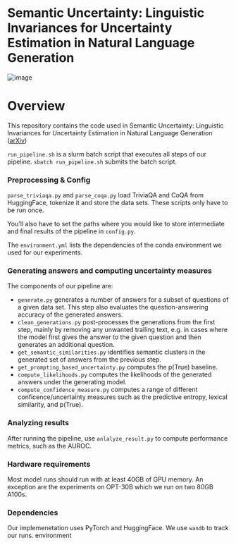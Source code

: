 # Semantic Uncertainty: Linguistic Invariances for Uncertainty Estimation in Natural Language Generation

![image](https://user-images.githubusercontent.com/9898136/223775961-7f9525fc-9674-4bf4-b15f-d49487daddca.png)


# Overview

This repository contains the code used in Semantic Uncertainty: Linguistic Invariances for Uncertainty Estimation in Natural Language Generation ([arXiv](https://arxiv.org/abs/2302.09664))

`run_pipeline.sh` is a slurm batch script that executes all steps of our pipeline.   `sbatch run_pipeline.sh` submits the batch script.

### Preprocessing & Config

`parse_triviaqa.py` and `parse_coqa.py`  load TriviaQA and CoQA from HuggingFace, tokenize it and store the data sets. These scripts only have to be run once. 

You'll also have to set the paths where you would like to store intermediate and final results of the pipeline in `config.py`.

The `environment.yml` lists the dependencies of the conda environment we used for our experiments.

### Generating answers and computing uncertainty measures

The components of our pipeline are:

* `generate.py` generates a number of answers for a subset of questions of a given data set. This step also evaluates the question-answering accuracy of the generated answers.
* `clean_generations.py` post-processes the generations from the first step, mainly by removing any unwanted trailing text, e.g. in cases where the model first gives the answer to the given question and then generates an additional question.
* `get_semantic_similarities.py` identifies semantic clusters in the generated set of answers from the previous step.
* `get_prompting_based_uncertainty.py` computes the p(True) baseline.
* `compute_likelihoods.py` computes the likelihoods of the generated answers under the generating model.
* `compute_confidence_measure.py` computes a range of different conficence/uncertainty measures such as the predictive entropy, lexical similarity, and p(True).

### Analyzing results

After running the pipeline, use `anlalyze_result.py` to compute performance metrics, such as the AUROC.

### Hardware requirements

Most model runs should run with at least 40GB of GPU memory. An exception are the experiments on OPT-30B which we run on two 80GB A100s.

### Dependencies

Our implemenetation uses PyTorch and HuggingFace. We use `wandb` to track our runs. environment
